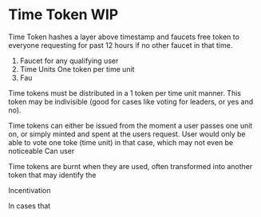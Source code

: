 # Time Token WIP
Time Token hashes a layer above timestamp and faucets free token to everyone requesting for past 12 hours if no other faucet in that time. 

 1. Faucet for any qualifying user
 2. Time Units
One token per time unit
 4. Fau

Time tokens must be distributed in a 1 token per time unit manner. This token may be indivisible (good for cases like voting for leaders, or yes and no). 



Time tokens can either be issued from the moment a user passes one unit on, or simply minted and spent at the users request. User would only be able to vote one toke (time unit) in that case, which may not even be noticeable 
Can user 


Time tokens are burnt when they are used, often transformed into another token that may identify the 




Incentivation

In cases that 
<!--stackedit_data:
eyJoaXN0b3J5IjpbLTE2OTk5OTgyMzQsLTI1NDk4NDg1MiwtMz
Q4ODA3MzQwLDM4OTUxMTQ2OSwtOTE2Nzk2ODQ4LC04MTgxNjg4
NDUsMTE0MTY4MTI5NV19
-->